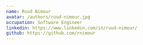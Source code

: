 ```yaml
---
name: Ruud Nimour
avatar: /authors/ruud-nimour.jpg
occupation: Software Engineer
linkedin: https://www.linkedin.com/in/ruud-nimour/
github: https://github.com/rnimour
---
```

